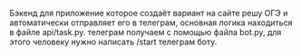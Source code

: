 Бэкенд для приложение которое создаёт вариант на сайте решу ОГЭ и автоматически отправляет его в телеграм, основная логика находиться в файле api/task.py. телеграм получаем с помощью файла bot.py, для этого человеку нужно написать /start телеграм боту.
